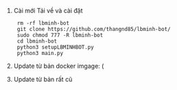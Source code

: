 1. Cài mới
Tải về và cài đặt
         
        rm -rf lbminh-bot
        git clone https://github.com/thangnd85/lbminh-bot/ 
        sudo chmod 777 -R lbminh-bot 
        cd lbminh-bot 
        python3 setupLBMINHBOT.py 
        python3 main.py 

2. Update từ bản docker imgage: (


3. Update từ bản rất cũ



